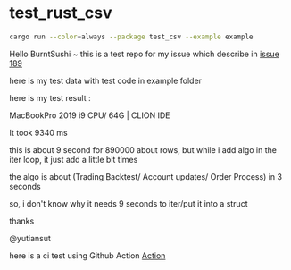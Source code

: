 # test_rust_csv

```bash
cargo run --color=always --package test_csv --example example
```

Hello  BurntSushi ~  this is a test repo for my issue which describe in [issue 189](https://github.com/BurntSushi/rust-csv/issues/189)

here is my test data with test code in example folder



here is my test result :

MacBookPro 2019 i9 CPU/ 64G  |  CLION IDE

It took 9340 ms


this is about 9 second for 890000 about rows, but while i add algo in the iter loop, it just add a little bit times


the algo is about (Trading Backtest/ Account updates/ Order Process)  in 3 seconds

so, i don't know why it needs 9 seconds to iter/put it into a struct


thanks


@yutiansut


here is a ci test using Github Action [Action](https://github.com/yutiansut/test_rust_csv/runs/443795265?check_suite_focus=true#step:3:61)
